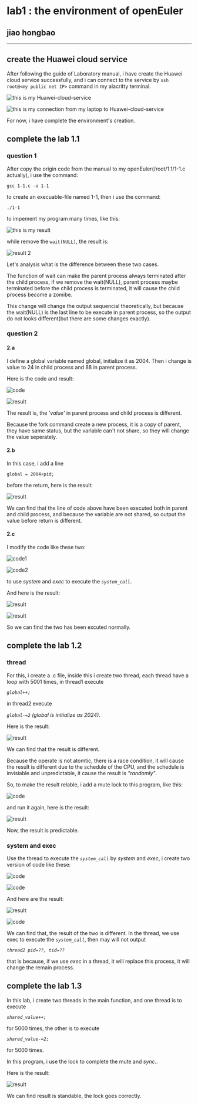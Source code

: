 # lab1 : the environment of openEuler
## jiao hongbao 
----------------------------------------

## create the Huawei cloud service

After following the guide of Laboratory manual, i have create the Huawei cloud service successfully, and i can connect to the service by 
`ssh root@<my public net IP>`
command in my alacritty terminal.

![this is my Huawei-cloud-service](README1/Huaweicloud.png "this is my Huawei-cloud-service screenshot.")

![this is my connection from my laptop to Huawei-cloud-service](README1/ssh.png "this is my connection from my laptop to Huawei-cloud-service.")

For now, i have complete the environment's creation.


## complete the lab 1.1

### question 1
After copy the origin code from the manual to my openEuler(/root/1.1/1-1.c  actually), i use the command: 

`gcc 1-1.c -o 1-1`

to create an execuable-file named 1-1, then i use the command:


`./1-1`

to impement my program many times, like this:

![this is my result](README1/1-1.1.png "result of run 1-1.c")

while remove the `wait(NULL)`, the result is:

![result 2](README1/1-1.2.png "result when remove the wait")

Let's analysis what is the difference between these two cases.

The function of wait can make the parent process always terminated after the child process, if we remove the wait(NULL), parent process maybe terminated before the child process is terminated, it will cause the child process become a zomibe. 

This change will change the output sequencial theoretically, but because the wait(NULL) is the last line to be execute in parent process, so the output do not looks different(but there are some changes exactly). 

### question 2 

#### 2.a

I define a global variable named global, initialize it as 2004. Then i change is value to 24 in child process and 88 in parent process. 

Here is the code and result:

![code](README1/1-2.1.png "code")

![result](README1/1-2.2.png "result")

The result is, the *'value'* in parent process and child process is different.

Because the fork command create a new process, it is a copy of parent, they have same status, but the variable can't not share, so they will change the value seperately.

#### 2.b

In this case, i add a line

`global = 2004+pid;`

before the return, here is the result:

![result](README1/1-2.3.png "result")

We can find that the line of code above have been executed both in parent and child process, and because the variable are not shared, so output the value before return is different.

#### 2.c

I modify the code like these two:

![code1](README1/1-2.4.png "system")

![code2](README1/1-2.5.png "exec")

to use *system* and *exec* to execute the *`system_call`*.

And here is the result:

![result](README1/1-2.6.png "result_system")

![result](README1/1-2.7.png "result exec")

So we can find the two has been excuted normally.


## complete the lab 1.2

### thread
For this, i create a .c file, inside this i create two thread, each thread have a loop with 5001 times, in thread1 execute 

*`global++;`*

in thread2 execute 

*`global-=2`  (global is initialize as 2024)*.

Here is the result:

![result](README1/2-1.png "result")

We can find that the result is different.

Because the operate is not atomtic, there is a race condition, it will cause the result is different due to the schedule of the CPU, and the schedule is invisiable and unpredictable, it cause the result is *"randomly"*.

So, to make the result relable, i add a mute lock to this program, like this:

![code](README1/2-2.png "code")

and run it again, here is the result:

![result](README1/2-3.png "result")

Now, the result is predictable.


### system and exec 

Use the thread to execute the *`system_call`* by *system* and *exec*, i create two version of code like these:

![code](README1/2-4.png "code system")

![code](README1/2-5.png "code exec")

And here are the result:

![result](README1/2-6.png "result system")

![code](README1/2-7.png "result exec")

We can find that, the result of the two is different. In the thread, we use exec to execute the *`system_call`*, then may will not output 

*`thread2 pid=??, tid=??`*

that is because, if we use *exec* in a thread, it will replace this process, it will change the remain process.


## complete the lab 1.3

In this lab, i create two threads in the main function, and one thread is to execute 

*`shared_value++;`* 

for 5000 times, the other is to execute 

*`shared_value-=2;`*

for 5000 times.

In this program, i use the lock to complete the mute and *sync.*.

Here is the result:

![result](README1/3-1.png "result")

We can find result is standable, the lock goes correctly.








